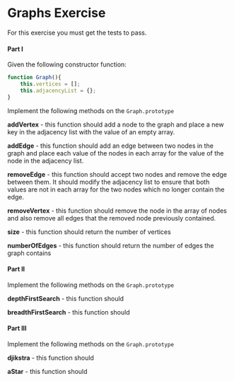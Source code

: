 # Graphs Exercise

For this exercise you must get the tests to pass.

#### Part I 

Given the following constructor function:

```js
function Graph(){
    this.vertices = [];
    this.adjacencyList = {};
}
```

Implement the following methods on the `Graph.prototype`

**addVertex** - this function should add a node to the graph and place a new key in the adjacency list with the value of an empty array.

**addEdge** - this function should add an edge between two nodes in the graph and place each value of the nodes in each array for the value of the node in the adjacency list.

**removeEdge** - this function should accept two nodes and remove the edge between them. It should modify the adjacency list to ensure that both values are not in each array for the two nodes which no longer contain the edge.

**removeVertex** - this function should remove the node in the array of nodes and also remove all edges that the removed node previously contained.

**size** - this function should return the number of vertices

**numberOfEdges** - this function should return the number of edges the graph contains

#### Part II

Implement the following methods on the `Graph.prototype`

**depthFirstSearch** - this function should

**breadthFirstSearch** - this function should

#### Part III

Implement the following methods on the `Graph.prototype`

**djikstra** - this function should

**aStar** - this function should



